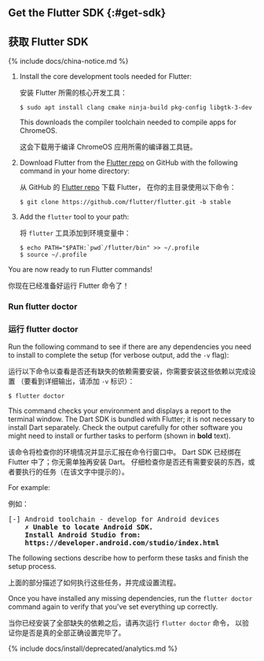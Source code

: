 ## Get the Flutter SDK {:#get-sdk}

## 获取 Flutter SDK

{% include docs/china-notice.md %}

 1. Install the core development tools needed for Flutter:

    安装 Flutter 所需的核心开发工具：

    ```console
    $ sudo apt install clang cmake ninja-build pkg-config libgtk-3-dev
    ```

    This downloads the compiler toolchain needed
    to compile apps for ChromeOS.

    这会下载用于编译 ChromeOS 应用所需的编译器工具链。

 1. Download Flutter from the [Flutter repo][]
    on GitHub with the following command in your home directory:

    从 GitHub 的 [Flutter repo][] 下载 Flutter，
    在你的主目录使用以下命令：

    ```console
    $ git clone https://github.com/flutter/flutter.git -b stable
    ```

 1. Add the `flutter` tool to your path:

    将 `flutter` 工具添加到环境变量中：

    ```console
    $ echo PATH="$PATH:`pwd`/flutter/bin" >> ~/.profile
    $ source ~/.profile
    ```

You are now ready to run Flutter commands!

你现在已经准备好运行 Flutter 命令了！

### Run flutter doctor

### 运行 flutter doctor

Run the following command to see if there are any dependencies you need to
install to complete the setup (for verbose output, add the `-v` flag):

运行以下命令以查看是否还有缺失的依赖需要安装，你需要安装这些依赖以完成设置
（要看到详细输出，请添加 `-v` 标识）：

```console
$ flutter doctor
```

This command checks your environment and displays a report to the terminal
window. The Dart SDK is bundled with Flutter; it is not necessary to install
Dart separately. Check the output carefully for other software you might
need to install or further tasks to perform (shown in **bold** text).

该命令将检查你的环境情况并显示汇报在命令行窗口中。
Dart SDK 已经绑在 Flutter 中了；你无需单独再安装 Dart。
仔细检查你是否还有需要安装的东西，或者要执行的任务（在该文字中提示的）。

For example:

例如：

<pre>
[-] Android toolchain - develop for Android devices
    <strong>✗ Unable to locate Android SDK.
    Install Android Studio from:
    https://developer.android.com/studio/index.html</strong>
</pre>

The following sections describe how to perform these tasks and finish the setup
process.

上面的部分描述了如何执行这些任务，并完成设置流程。

Once you have installed any missing dependencies, run the `flutter doctor`
command again to verify that you've set everything up correctly.

当你已经安装了全部缺失的依赖之后，请再次运行 `flutter doctor` 命令，
以验证你是否是真的全部正确设置完毕了。

{% include docs/install/deprecated/analytics.md %}

[Flutter repo]: {{site.repo.flutter}}
